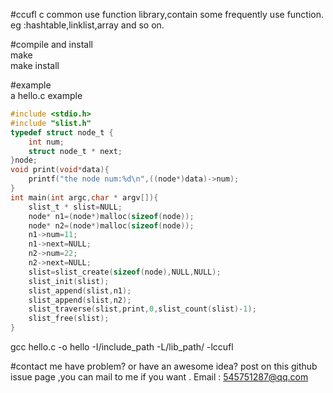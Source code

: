 #ccufl
c common use function library,contain some frequently use function. eg :hashtable,linklist,array and so on.
  
  
#compile and install  
make  
make install  
  
  
#example  
a hello.c example  
```c
#include <stdio.h>
#include "slist.h"
typedef struct node_t {
	int num;
	struct node_t * next;
}node;
void print(void*data){
	printf("the node num:%d\n",((node*)data)->num);
}
int main(int argc,char * argv[]){
	slist_t * slist=NULL;
	node* n1=(node*)malloc(sizeof(node));
	node* n2=(node*)malloc(sizeof(node));
	n1->num=11;
	n1->next=NULL;
	n2->num=22;
	n2->next=NULL;
	slist=slist_create(sizeof(node),NULL,NULL);
	slist_init(slist);
	slist_append(slist,n1);
	slist_append(slist,n2);
	slist_traverse(slist,print,0,slist_count(slist)-1);
	slist_free(slist);
}
```
gcc hello.c -o hello -I/include_path -L/lib_path/ -lccufl 

#contact me
have problem? or have an awesome idea? post on this github issue page ,you can mail to me if you want .
Email  :  <545751287@qq.com> 
